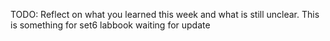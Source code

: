 TODO: Reflect on what you learned this week and what is still unclear.
This is something for set6 labbook waiting for update
